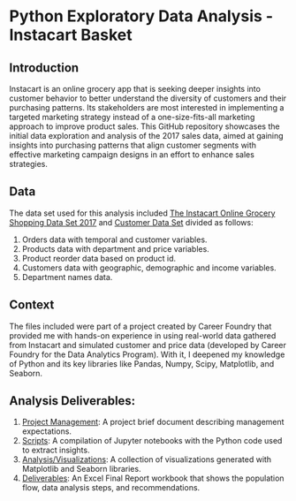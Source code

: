 # **Python Exploratory Data Analysis - Instacart Basket**

## Introduction
Instacart is an online grocery app that is seeking deeper insights into customer behavior to better understand the diversity of customers and their purchasing patterns. Its stakeholders are most interested in implementing a targeted marketing strategy instead of a one-size-fits-all marketing approach to improve product sales. This GitHub repository showcases the initial data exploration and analysis of the 2017 sales data, aimed at gaining insights into purchasing patterns that align customer segments with effective marketing campaign designs in an effort to enhance sales strategies.

## Data
The data set used for this analysis included [The Instacart Online Grocery Shopping Data Set 2017](https://www.kaggle.com/datasets/psparks/instacart-market-basket-analysis) and [Customer Data Set]( https://s3.amazonaws.com/coach-courses-us/public/courses/data-immersion/A4/A4_Data_Assets/customers.zip) divided as follows:
1. Orders data with temporal and customer variables.
2. Products data with department and price variables.
3. Product reorder data based on product id.
4. Customers data with geographic, demographic and income variables.
5. Department names data.

## Context
The files included were part of a project created by Career Foundry that provided me with hands-on experience in using real-world data gathered from Instacart and simulated customer and price data (developed by Career Foundry for the Data Analytics Program). With it, I deepened my knowledge of Python and its key libraries like Pandas, Numpy, Scipy, Matplotlib, and Seaborn. 

## Analysis Deliverables:
1. [Project Management](https://github.com/Giov4n/PythonExploratoryDataAnalysis/tree/53030529a4450d4c7df38faab7e76de4f7a74545/1.%20Project%20Mgmt): A project brief document describing management expectations.
2. [Scripts](https://github.com/Giov4n/PythonExploratoryDataAnalysis/tree/53030529a4450d4c7df38faab7e76de4f7a74545/2.%20Scripts): A compilation of Jupyter notebooks with the Python code used to extract insights.
3. [Analysis/Visualizations](https://github.com/Giov4n/PythonExploratoryDataAnalysis/tree/53030529a4450d4c7df38faab7e76de4f7a74545/3.%20Analysis/Visualizations):  A collection of visualizations generated with Matplotlib and Seaborn libraries.
4. [Deliverables](https://github.com/Giov4n/PythonExploratoryDataAnalysis/tree/53030529a4450d4c7df38faab7e76de4f7a74545/4.%20Deliverables): An Excel Final Report workbook that shows the population flow, data analysis steps, and recommendations.
